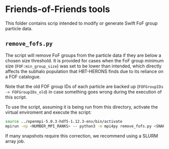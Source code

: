 # Friends-of-Friends tools

This folder contains scrip intended to modify or generate Swift FoF group particle
data.

## `remove_fofs.py`

The script will remove FoF groups from the particle data if they are below a chosen
size threshold. It is provided for cases when the FoF group minimum size (`FOF:min_group_size`)
was set to be lower than intended, which directly affects the subhalo population that
HBT-HERONS finds due to its reliance on a FOF catalogue.

Note that the old FOF group IDs of each particle are backed up (`FOFGroupIDs -> FOFGroupIDs_old`)
in case something goes wrong during the execution of this script.

To use the script, assuming it is being run from this directory, activate the
virtual enviroment and execute the script:
```bash
source ../openmpi-5.0.3-hdf5-1.12.3-env/bin/activate
mpirun -np <NUMBER_MPI_RANKS> -- python3 -m mpi4py remove_fofs.py <SNAP_BASE_PATH> <SNAP_BASE_NAME> <SNAP_IS_DISTRIBUTED> <CATALOGUE_BASE_PATH> <CATALOGUE_IS_DISTRIBUTED> <SNAP_NR> <SIZE_THRESHOLD>
```
If many snapshots require this correction, we recommend using a SLURM array job.
